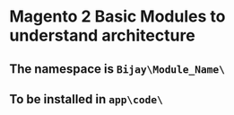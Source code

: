 # Magento 2 Basic Modules to understand architecture

## The namespace is `Bijay\Module_Name\`

## To be installed in `app\code\`